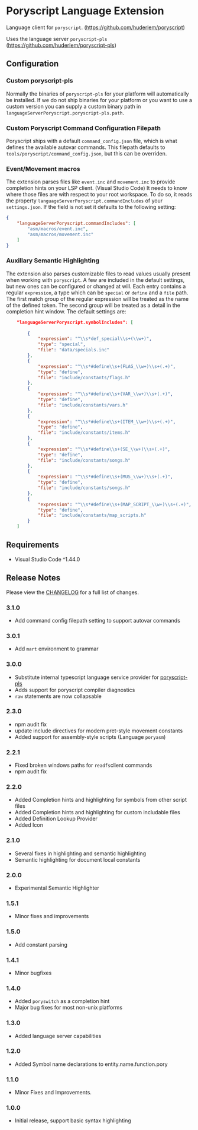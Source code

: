 # Poryscript Language Extension

Language client for `poryscript`. (https://github.com/huderlem/poryscript)

Uses the language server `poryscript-pls` (https://github.com/huderlem/poryscript-pls)

## Configuration

### Custom poryscript-pls

Normally the binaries of `poryscript-pls` for your platform will automatically be installed. If we do not ship binaries for your platform or you want to use a custom version you can supply a custom binary path in `languageServerPoryscript.poryscript-pls.path`.

### Custom Poryscript Command Configuration Filepath

Poryscript ships with a default `command_config.json` file, which is what defines the available autovar commands. This filepath defaults to `tools/poryscript/command_config.json`, but this can be overriden.

### Event/Movement macros

The extension parses files like `event.inc` and `movement.inc` to provide completion hints on your LSP client. (Visual Studio Code)
It needs to know where those files are with respect to your root workspace. To do so, it reads the property `languageServerPoryscript.commandIncludes` of your `settings.json`.
If the field is not set it defaults to the following setting:

```json
{
    "languageServerPoryscript.commandIncludes": [
        "asm/macros/event.inc",
        "asm/macros/movement.inc"
    ]
}
```

### Auxillary Semantic Highlighting

The extension also parses customizable files to read values usually present when working with `poryscript`. A few are included in the default settings, but new ones can be configured or changed at will. Each entry contains a regular `expression`, a type which can be `special` or `define` and a `file` path. The first match group of the regular expression will be treated as the name of the defined token. The second group will be treated as a detail in the completion hint window. The default settings are:

```json
    "languageServerPoryscript.symbolIncludes": [
    
        {
            "expression": "^\\s*def_special\\s+(\\w+)",
            "type": "special",
            "file": "data/specials.inc"
        },
        {
            "expression": "^\\s*#define\\s+(FLAG_\\w+)\\s+(.+)",
            "type": "define",
            "file": "include/constants/flags.h"
        },
        {
            "expression": "^\\s*#define\\s+(VAR_\\w+)\\s+(.+)",
            "type": "define",
            "file": "include/constants/vars.h"
        },
        {
            "expression": "^\\s*#define\\s+(ITEM_\\w+)\\s+(.+)",
            "type": "define",
            "file": "include/constants/items.h"
        },
        {
            "expression": "^\\s*#define\\s+(SE_\\w+)\\s+(.+)",
            "type": "define",
            "file": "include/constants/songs.h"
        },
        {
            "expression": "^\\s*#define\\s+(MUS_\\w+)\\s+(.+)",
            "type": "define",
            "file": "include/constants/songs.h"
        },
        {
            "expression": "^\\s*#define\\s+(MAP_SCRIPT_\\w+)\\s+(.+)",
            "type": "define",
            "file": "include/constants/map_scripts.h"
        }
    ]
```

## Requirements

* Visual Studio Code ^1.44.0

## Release Notes

Please view the [CHANGELOG](CHANGELOG.md) for a full list of changes.

### 3.1.0

* Add command config filepath setting to support autovar commands

### 3.0.1

* Add `mart` environment to grammar
### 3.0.0

* Substitute internal typescript language service provider for [poryscript-pls](https://github.com/huderlem/poryscript-pls)
* Adds support for poryscript compiler diagnostics
* `raw` statements are now collapsable

### 2.3.0

* npm audit fix
* update include directives for modern pret-style movement constants
* Added support for assembly-style scripts (Language `poryasm`)

### 2.2.1

* Fixed broken windows paths for `readfs`client commands
* npm audit fix

### 2.2.0

* Added Completion hints and highlighting for symbols from other script files
* Added Completion hints and highlighting for custom includable files
* Added Definition Lookup Provider
* Added Icon

### 2.1.0

* Several fixes in highlighting and semantic highlighting
* Semantic highlighting for document local constants

### 2.0.0

* Experimental Semantic Highlighter

### 1.5.1

* Minor fixes and improvements

### 1.5.0

* Add constant parsing

### 1.4.1

* Minor bugfixes

### 1.4.0

* Added `poryswitch` as a completion hint
* Major bug fixes for most non-unix platforms

### 1.3.0

* Added language server capabilities

### 1.2.0

* Added Symbol name declarations to entity.name.function.pory

### 1.1.0

* Minor Fixes and Improvements.

### 1.0.0

* Initial release, support basic syntax highlighting
